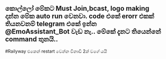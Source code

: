 ## කොල්ලෝ මේකට Must Join,bcast, logo making දාන්න මේක auto run වෙනවා. code එකේ erorr එකක් තියනවනම් telegram එකේ ඉන්න @EmoAssistant_Bot වැඩ නැ.. මේකේ දැනට තියෙන්නේ command තුනයි..

#Railyway එකෙන් restart වෙන්න විනාඩි 2ක්‌ වගේ යයි 
